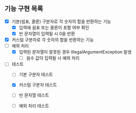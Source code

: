 ## 기능 구현 목록

- [x] 기본(쉼표, 콜론) 구분자로 각 숫자의 합을 반환하는 기능
    - [x] 입력에 쉼표 또는 콜론이 포함 여부 확인
    - [x] 빈 문자열이 입력될 시 0을 반환
- [x] 커스텀 구분자로 각 숫자의 합을 반환하는 기능
- [ ] 예외 처리
    - [x] 입력된 문자열이 잘못된 경우 IllegalArgumentException 발생
      - [ ] 음수 값이 입력될 시 예외 처리
- [ ] 테스트
    - [ ] 기본 구분자 테스트
    - [x] 커스텀 구분자 테스트
    - [ ] 빈 문자열 테스트
    - [ ] 예외 처리 테스트

